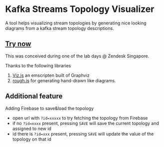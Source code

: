# Kafka Streams Topology Visualizer

A tool helps visualizing stream topologies by generating nice looking diagrams from a kafka stream topology descriptions.

## [Try now](https://TekYin.github.io/kafka-streams-viz)

This was conceived during one of the lab days @ Zendesk Singapore.

Thanks to the following libraries
1. [Viz.js](https://github.com/mdaines/viz.js/) an emscripten built of Graphviz
2. [rough.js](https://github.com/pshihn/rough/) for generating hand-drawn like diagrams.

## Additional feature

Adding Firebase to save&load the topology

- open url with `?id=xxxxx` to try fetching the topology from Firebase
- if no `?id=xxxx` present, pressing `SAVE` will save the current topology and assigned to new id
- id there is `?id=xxx` present, pressing `SAVE` will update the value of the topology on that id